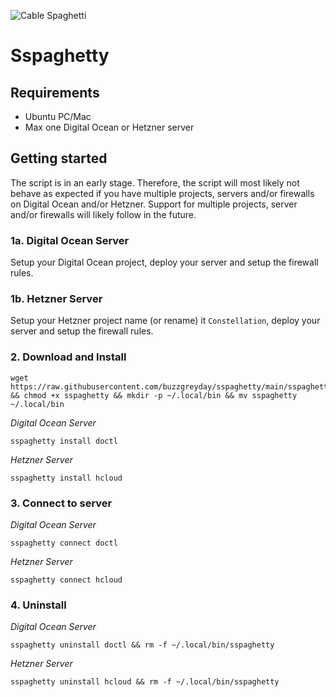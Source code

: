 ![Cable Spaghetti](https://helios-i.mashable.com/imagery/articles/05Iodbvms58ia2wLGLaBa0C/hero-image.fill.size_1248x702.v1623387584.jpg)
# Sspaghetty

## Requirements

* Ubuntu PC/Mac
* Max one Digital Ocean or Hetzner server

## Getting started

The script is in an early stage. Therefore, the script will most likely not behave as expected if you have multiple projects, servers and/or firewalls on Digital Ocean and/or Hetzner. Support for multiple projects, server and/or firewalls will likely follow in the future.

### 1a. Digital Ocean Server

Setup your Digital Ocean project, deploy your server and setup the firewall rules.

### 1b. Hetzner Server

Setup your Hetzner project name (or rename) it `Constellation`, deploy your server and setup the firewall rules.

### 2. Download and Install
```
wget https://raw.githubusercontent.com/buzzgreyday/sspaghetty/main/sspaghetty && chmod +x sspaghetty && mkdir -p ~/.local/bin && mv sspaghetty ~/.local/bin
```
*Digital Ocean Server*
```
sspaghetty install doctl
```
*Hetzner Server*
```
sspaghetty install hcloud
```
### 3. Connect to server
*Digital Ocean Server*
```
sspaghetty connect doctl
```
*Hetzner Server*
```
sspaghetty connect hcloud
```
### 4. Uninstall
*Digital Ocean Server*
```
sspaghetty uninstall doctl && rm -f ~/.local/bin/sspaghetty
```
*Hetzner Server*
```
sspaghetty uninstall hcloud && rm -f ~/.local/bin/sspaghetty
```